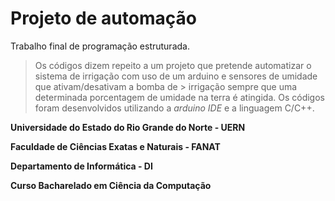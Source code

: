 # Projeto de automação

Trabalho final de programação estruturada.

> Os códigos dizem repeito a um projeto que pretende automatizar o sistema de irrigação com uso de um arduino e sensores de umidade que ativam/desativam a bomba de > irrigação sempre que uma determinada porcentagem de umidade na terra é atingida.
> Os códigos foram desenvolvidos utilizando a *arduino* *IDE* e a linguagem C/C++.

**Universidade do Estado do Rio Grande do Norte - UERN**

**Faculdade de Ciências Exatas e Naturais - FANAT**

**Departamento de Informática - DI**

**Curso Bacharelado em Ciência da Computação**
